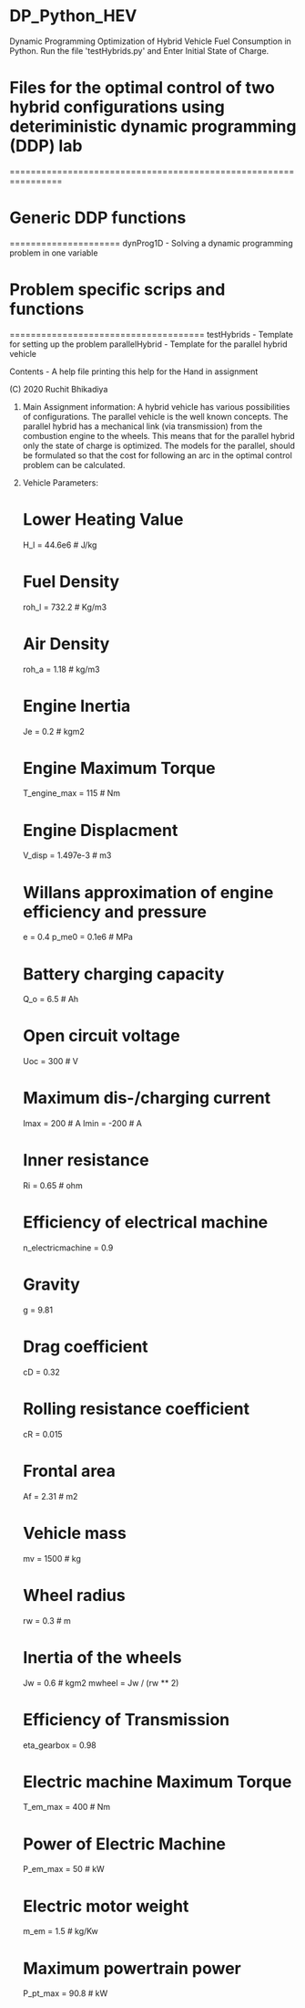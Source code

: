 # DP_Python_HEV
Dynamic Programming Optimization of Hybrid Vehicle Fuel Consumption in Python. 
Run the file 'testHybrids.py' and Enter Initial State of Charge.

# Files for the optimal control of two hybrid configurations using deteriministic dynamic programming (DDP) lab
 ================================================================

# Generic DDP functions
 =====================
 dynProg1D      - Solving a dynamic programming problem in one variable

# Problem specific scrips and functions
 =====================================
 testHybrids    - Template for setting up the problem
 parallelHybrid - Template for the parallel hybrid vehicle

 Contents       - A help file printing this help for the Hand in assignment

(C) 2020 Ruchit Bhikadiya
 
1. Main Assignment information:
A hybrid vehicle has various possibilities of configurations. The parallel vehicle is the 
well known concepts. The parallel hybrid has a mechanical link (via transmission) from the combustion 
engine to the wheels. This means that for the parallel hybrid only the state of charge is optimized.
The models for the parallel, should be formulated so that the cost for following an arc in 
the optimal control problem can be calculated.

2. Vehicle Parameters:
    # Lower Heating Value
    H_l = 44.6e6  # J/kg

    # Fuel Density
    roh_l = 732.2  # Kg/m3

    # Air Density
    roh_a = 1.18  # kg/m3

    # Engine Inertia
    Je = 0.2  # kgm2

    # Engine Maximum Torque
    T_engine_max = 115  # Nm

    # Engine Displacment
    V_disp = 1.497e-3  # m3

    # Willans approximation of engine efficiency and pressure
    e = 0.4
    p_me0 = 0.1e6  # MPa

    # Battery charging capacity
    Q_o = 6.5  # Ah

    # Open circuit voltage
    Uoc = 300  # V

    # Maximum dis-/charging current
    Imax = 200  # A
    Imin = -200  # A

    # Inner resistance
    Ri = 0.65  # ohm

    # Efficiency of electrical machine
    n_electricmachine = 0.9

    # Gravity
    g = 9.81

    # Drag coefficient
    cD = 0.32

    # Rolling resistance coefficient
    cR = 0.015

    # Frontal area
    Af = 2.31  # m2

    # Vehicle mass
    mv = 1500  # kg

    # Wheel radius
    rw = 0.3  # m

    # Inertia of the wheels
    Jw = 0.6  # kgm2
    mwheel = Jw / (rw ** 2)

    # Efficiency of Transmission
    eta_gearbox = 0.98

    # Electric machine Maximum Torque
    T_em_max = 400  # Nm

    # Power of Electric Machine
    P_em_max = 50  # kW

    # Electric motor weight
    m_em = 1.5  # kg/Kw

    # Maximum powertrain power
    P_pt_max = 90.8  # kW
